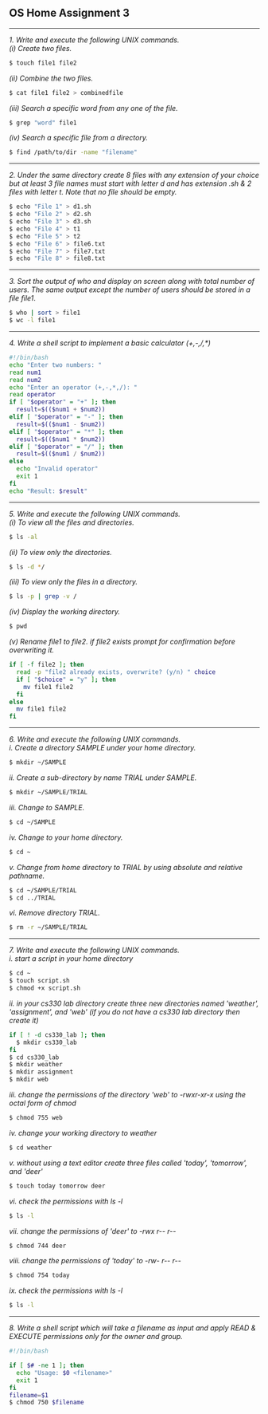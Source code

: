## OS Home Assignment 3

---

_1. Write and execute the following UNIX commands._ <br>
_(i) Create two files._ <br>

```bash
$ touch file1 file2
```

_(ii) Combine the two files._ <br>

```bash
$ cat file1 file2 > combinedfile
```

_(iii) Search a specific word from any one of the file._<br>

```bash
$ grep "word" file1
```

_(iv) Search a specific file from a directory._<br>

```bash
$ find /path/to/dir -name "filename"
```

---

_2. Under the same directory create 8 files with any extension of your choice but at least 3 file names must start with letter d and has extension .sh & 2 files with letter t. Note that no file should be empty._ <br>

```bash
$ echo "File 1" > d1.sh
$ echo "File 2" > d2.sh
$ echo "File 3" > d3.sh
$ echo "File 4" > t1
$ echo "File 5" > t2
$ echo "File 6" > file6.txt
$ echo "File 7" > file7.txt
$ echo "File 8" > file8.txt
```

---

_3. Sort the output of who and display on screen along with total number of users. The same output except the number of users should be stored in a file file1_. <br>

```bash
$ who | sort > file1
$ wc -l file1
```

---

_4. Write a shell script to implement a basic calculator (+,-,/,\*)_ <br>

```bash
#!/bin/bash
echo "Enter two numbers: "
read num1
read num2
echo "Enter an operator (+,-,*,/): "
read operator
if [ "$operator" = "+" ]; then
  result=$(($num1 + $num2))
elif [ "$operator" = "-" ]; then
  result=$(($num1 - $num2))
elif [ "$operator" = "*" ]; then
  result=$(($num1 * $num2))
elif [ "$operator" = "/" ]; then
  result=$(($num1 / $num2))
else
  echo "Invalid operator"
  exit 1
fi
echo "Result: $result"

```

---

_5. Write and execute the following UNIX commands._ <br>
_(i) To view all the files and directories._ <br>

```bash
$ ls -al
```

_(ii) To view only the directories._ <br>

```bash
$ ls -d */
```

_(iii) To view only the files in a directory._ <br>

```bash
$ ls -p | grep -v /
```

_(iv) Display the working directory._ <br>

```bash
$ pwd
```

_(v) Rename file1 to file2. if file2 exists prompt for confirmation before overwriting it._ <br>

```bash
if [ -f file2 ]; then
  read -p "file2 already exists, overwrite? (y/n) " choice
  if [ "$choice" = "y" ]; then
    mv file1 file2
  fi
else
  mv file1 file2
fi
```

---

_6. Write and execute the following UNIX commands._ <br>
_i. Create a directory SAMPLE under your home directory._ <br>

```bash
$ mkdir ~/SAMPLE
```

_ii. Create a sub-directory by name TRIAL under SAMPLE._ <br>

```bash
$ mkdir ~/SAMPLE/TRIAL
```

_iii. Change to SAMPLE._ <br>

```bash
$ cd ~/SAMPLE
```

_iv. Change to your home directory._ <br>

```bash
$ cd ~
```

_v. Change from home directory to TRIAL by using absolute and relative pathname._ <br>

```bash
$ cd ~/SAMPLE/TRIAL
$ cd ../TRIAL
```

_vi. Remove directory TRIAL._ <br>

```bash
$ rm -r ~/SAMPLE/TRIAL
```

---

_7. Write and execute the following UNIX commands._ <br>
_i. start a script in your home directory_ <br>

```bash
$ cd ~
$ touch script.sh
$ chmod +x script.sh
```

_ii. in your cs330 lab directory create three new directories named 'weather', 'assignment', and 'web' (if you do not have a cs330 lab directory then create it)_ <br>

```bash
if [ ! -d cs330_lab ]; then
  $ mkdir cs330_lab
fi
$ cd cs330_lab
$ mkdir weather
$ mkdir assignment
$ mkdir web
```

_iii. change the permissions of the directory 'web' to -rwxr-xr-x using the octal form of chmod_ <br>

```bash
$ chmod 755 web
```

_iv. change your working directory to weather_ <br>

```bash
$ cd weather
```

_v. without using a text editor create three files called 'today', 'tomorrow', and 'deer'_ <br>

```bash
$ touch today tomorrow deer
```

_vi. check the permissions with ls -l_ <br>

```bash
$ ls -l
```

_vii. change the permissions of 'deer' to -rwx r-- r--_ <br>

```bash
$ chmod 744 deer
```

_viii. change the permissions of 'today' to -rw- r-- r--_ <br>

```bash
$ chmod 754 today
```

_ix. check the permissions with ls -l_ <br>

```bash
$ ls -l
```

---

_8. Write a shell script which will take a filename as input and apply READ & EXECUTE permissions only for the owner and group._ <br>

```bash
#!/bin/bash

if [ $# -ne 1 ]; then
  echo "Usage: $0 <filename>"
  exit 1
fi
filename=$1
$ chmod 750 $filename

```
